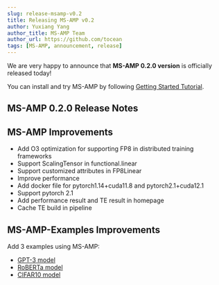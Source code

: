 ```yaml
---
slug: release-msamp-v0.2
title: Releasing MS-AMP v0.2
author: Yuxiang Yang
author_title: MS-AMP Team
author_url: https://github.com/tocean
tags: [MS-AMP, announcement, release]
---
```


We are very happy to announce that **MS-AMP 0.2.0 version** is officially released today!

You can install and try MS-AMP by following [Getting Started Tutorial](https://azure.github.io/MS-AMP/docs/getting-started/installation).

## MS-AMP 0.2.0 Release Notes
## MS-AMP Improvements
- Add O3 optimization for supporting FP8 in distributed training frameworks
- Support ScalingTensor in functional.linear
- Support customized attributes in FP8Linear
- Improve performance 
- Add docker file for pytorch1.14+cuda11.8 and pytorch2.1+cuda12.1
- Support pytorch 2.1
- Add performance result and TE result in homepage
- Cache TE build in pipeline

## MS-AMP-Examples Improvements
Add 3 examples using MS-AMP:
- [GPT-3 model](https://github.com/Azure/MS-AMP-Examples/tree/main/gpt3)
- [RoBERTa model](https://github.com/Azure/MS-AMP-Examples/tree/main/RoBERTa)
- [CIFAR10 model](https://github.com/Azure/MS-AMP/tree/main/examples#cifar10)
